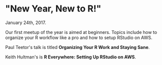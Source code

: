 # "New Year, New to R!"
January 24th, 2017.

Our first meetup of the year is aimed at beginners. 
Topics include how to organize your R workflow like a pro and how to setup RStudio on AWS.

Paul Teetor's talk is titled **Organizing Your R Work and Staying Sane**.

Keith Hultman's is **R Everywhere: Setting Up RStudio on AWS**.


